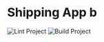# Shipping App b

![Lint Project](https://github.com/com619-2021/ShippingAppB/workflows/Lint%20Project/badge.svg)
![Build Project](https://github.com/com619-2021/ShippingAppB/actions/workflows/build.yml/badge.svg)
